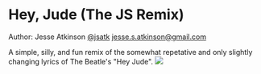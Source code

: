 Hey, Jude (The JS Remix)
========================

Author: Jesse Atkinson
	[@jsatk](http://twitter.com/jsatk)
	[jesse.s.atkinson@gmail.com](mailto:jesse.s.atkinson@gmail.com)

A simple, silly, and fun remix of the somewhat repetative and only slightly changing lyrics of The Beatle's "Hey Jude".
![](https://github.com/jessedarko/Hey-Jude/raw/master/Hey-Jude-flowchart.jpg)
